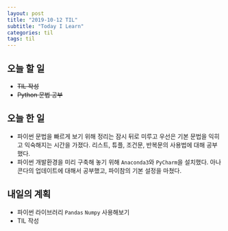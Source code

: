 ```yaml
---
layout: post
title: "2019-10-12 TIL"
subtitle: "Today I Learn"
categories: til
tags: til
---
```

## 오늘 할 일
- ~~TIL 작성~~   
- ~~Python 문법 공부~~


## 오늘 한 일
- 파이썬 문법을 빠르게 보기 위해 정리는 잠시 뒤로 미루고 우선은 기본 문법을 익히고 익숙해지는 시간을 가졌다. 리스트, 튜플, 조건문, 반복문의 사용법에 대해 공부했다. 
- 파이썬 개발환경을 미리 구축해 놓기 위해 `Anaconda3`와 `PyCharm`을 설치했다. 아나콘다의 업데이트에 대해서 공부했고, 파이참의 기본 설정을 마쳤다. 

## 내일의 계획
- 파이썬 라이브러리 `Pandas` `Numpy` 사용해보기
- TIL 작성 